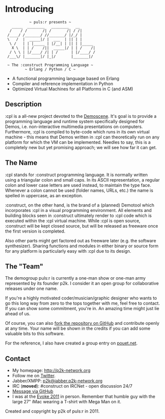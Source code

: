 # Introducing #

               ~ puls:r presents ~
       _____  ________   ________   __
      /    / /       /| /       /| / /|
     /____/ /_______/ //_______/ |/_/ |
     \   /  |  _____|/ |  ___  | || | |
      \ /   | | |_____ | |/__| | || | |_____
       X \  | | /    /||  _____|/ | | /    /|
      / \ \ | |/____/ /| | /      | |/____/ /
     /___\/ |_______|/ |_|/       |_______|/
     
     ~ The :construct Programming Language ~
             ~ Erlang / Python / C ~

* A functional programming language based on Erlang
* Compiler and reference implementation in Python
* Optimized Virtual Machines for all Platforms in C (and ASM)

## Description ##

:cpl is a all-new project devoted to the
[Demoscene](http://en.wikipedia.org/wiki/Demoscene). It's goal is to provide a
programming language and runtime system specifically designed for Demos, i.e.
non-interactive multimedia presentations on computers. Furthermore, :cpl is
compiled to byte-code which runs in its own virtual machine - this means that
Demos written in :cpl can theoretically run on any platform for which the VM can
be implemented. Needles to say, this is a completely new but yet promising
approach; we will see how far it can get.

## The Name ##

:cpl stands for :construct programming language. It is normally written using
a triangular colon and small caps. In its ASCII representation, a regular colon
and lower case letters are used instead, to maintain the type face. Whenever a
colon cannot be used (folder names, URLs, etc.) the name is spelled in
uppercase, as an exception.

:construct, on the other hand, is the brand of a (planned) Demotool which
incorporates :cpl in a visual programming environment. All elements and building
blocks seen in :construct ultimately render to :cpl code which is executed
within the :cpl virtual machine. While :cpl is open source, :construct will be
kept closed source, but will be released as freeware once the first version is
completed.

Also other parts might get factored out as freeware later (e.g. the software
synthesizer). Sharing functions and modules in either binary or source form for
any platform is particularly easy with :cpl due to its design.

## The "Team" ##

The demogroup puls:r is currently a one-man show or one-man army represented by
its founder p2k. I consider it an open group for collaborative releases under
one name.

If you're a highly motivated coder/musician/graphic designer who wants to go
this long way from zero to the tops together with me, feel free to contact.
If you can show some commitment, you're in. An amazing time might just lie
ahead of us.

Of course, you can also
[fork the repository on GitHub](https://github.com/p2k/CPL) and contribute
openly at any time. Your name will be shown in the credits if you can add some
valuable bits to this software.

For the reference, I also have created a group entry on
[pouet.net](http://www.pouet.net/groups.php?which=7841).

## Contact ##

* My homepage: http://p2k-network.org
* Follow me on [Twitter](http://twitter.com/mega_p2k).
* Jabber/XMPP: p2k@jabber.p2k-network.org
* IRC (**moved**): #construct on IRCNet - open discussion 24/7
* [Message via GitHub](https://github.com/inbox/new/p2k)
* I was at the [Evoke 2011](http://www.evoke.eu/2011/) in person. Remember that
  humble guy with the large 27" iMac wearing a T-shirt with Mega Man on it.

Created and copyright by p2k of puls:r in 2011.
